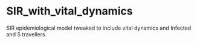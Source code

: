 # SIR_with_vital_dynamics
SIR epidemiological model tweaked to include vital dynamics and Infected and S travellers.
